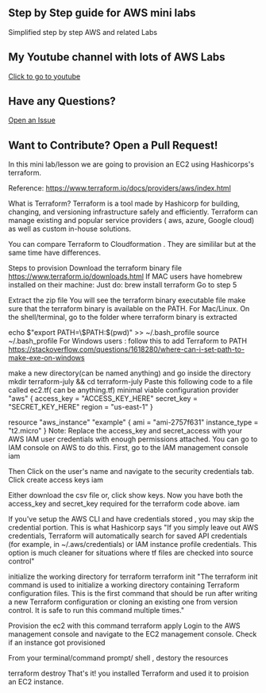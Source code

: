 ## Step by Step guide for AWS mini labs

Simplified step by step AWS and related Labs

## My Youtube channel with lots of AWS Labs
[Click to go to youtube](https://www.youtube.com/channel/UCbbp2FFbVQkuFYTJCZ92JQg)

## Have any Questions?
[Open an Issue](https://github.com/ravsau/aws-labs/issues/new)

## Want to Contribute? Open a Pull Request!
In this mini lab/lesson we are going to provision an EC2 using Hashicorps's terraform.

Reference: https://www.terraform.io/docs/providers/aws/index.html

What is Terraform?
Terraform is a tool made by Hashicorp for building, changing, and versioning infrastructure safely and efficiently. Terraform can manage existing and popular service providers ( aws, azure, Google cloud) as well as custom in-house solutions.

You can compare Terraform to Cloudformation . They are simililar but at the same time have differences.

Steps to provision
Download the terraform binary file https://www.terraform.io/downloads.html
If MAC users have homebrew installed on their machine: Just do: brew install terraform Go to step 5

Extract the zip file
You will see the terraform binary executable file
make sure that the terraform binary is available on the PATH.
For Mac/Linux. On the shell/terminal, go to the folder where terraform binary is extracted

echo $"export PATH=\$PATH:$(pwd)" >> ~/.bash_profile
source ~/.bash_profile
For Windows users : follow this to add Terraform to PATH https://stackoverflow.com/questions/1618280/where-can-i-set-path-to-make-exe-on-windows

make a new directory(can be named anything) and go inside the directory
mkdir terraform-july && cd terraform-july
Paste this following code to a file called ec2.tf( can be anything.tf)
minimal viable configuration
provider "aws" {
  access_key = "ACCESS_KEY_HERE"
  secret_key = "SECRET_KEY_HERE"
  region     = "us-east-1"
}

resource "aws_instance" "example" {
  ami           = "ami-2757f631"
  instance_type = "t2.micro"
}
Note:
Replace the access_key and secret_access with your AWS IAM user credentials with enough permissions attached. You can go to IAM console on AWS to do this. First, go to the IAM management console iam

Then Click on the user's name and navigate to the security credentials tab. Click create access keys iam

Either download the csv file or, click show keys. Now you have both the access_key and secret_key required for the terraform code above. iam

If you've setup the AWS CLI and have credentials stored , you may skip the credential portion. This is what Hashicorp says "If you simply leave out AWS credentials, Terraform will automatically search for saved API credentials (for example, in ~/.aws/credentials) or IAM instance profile credentials. This option is much cleaner for situations where tf files are checked into source control"

initialize the working directory for terraform
terraform init
"The terraform init command is used to initialize a working directory containing Terraform configuration files. This is the first command that should be run after writing a new Terraform configuration or cloning an existing one from version control. It is safe to run this command multiple times."

Provision the ec2 with this command
terraform apply
Login to the AWS management console and navigate to the EC2 management console. Check if an instance got provisioned

From your terminal/command prompt/ shell , destory the resources

terraform destroy
That's it! you installed Terraform and used it to proision an EC2 instance.
